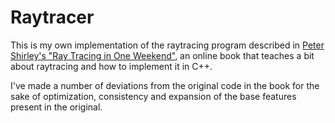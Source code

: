 # Raytracer

This is my own implementation of the raytracing program described in [Peter Shirley's "Ray Tracing in One Weekend"](https://raytracing.github.io/books/RayTracingInOneWeekend.html), an online book that teaches a bit about raytracing and how to implement it in C++.

I've made a number of deviations from the original code in the book for the sake of optimization, consistency and expansion of the base features present in the original.